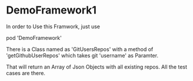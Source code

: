 # DemoFramework1

In order to Use this Framwork, just use 

pod 'DemoFramework'

There is a Class named as 'GitUsersRepos' with a method of 'getGithubUserRepos' which takes git 'username' as Paramter.

That will return an Array of Json Objects with all existing repos. All the test cases are there.
